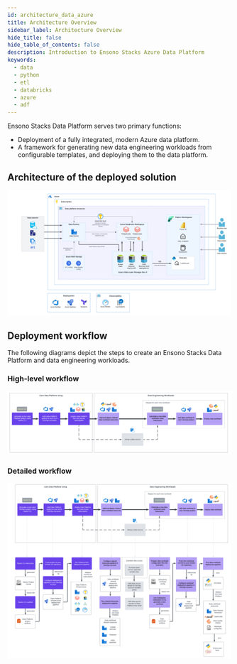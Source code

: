 ```yaml
---
id: architecture_data_azure
title: Architecture Overview
sidebar_label: Architecture Overview
hide_title: false
hide_table_of_contents: false
description: Introduction to Ensono Stacks Azure Data Platform
keywords:
  - data
  - python
  - etl
  - databricks
  - azure
  - adf
---
```


Ensono Stacks Data Platform serves two primary functions:

* Deployment of a fully integrated, modern Azure data platform.
* A framework for generating new data engineering workloads from configurable templates, and deploying them to the data platform.

## Architecture of the deployed solution

![High-level architecture.png](../images/Stacks_Azure_Data_Platform-HLD.png)

## Deployment workflow

The following diagrams depict the steps to create an Ensono Stacks Data Platform and data engineering workloads.

### High-level workflow

![Ensono Stacks Data workflow - high-level](../images/stacks-data-workflow-high-level.png)

### Detailed workflow

![Ensono Stacks Data workflow - detailed](../images/stacks-data-workflow-full.png)
